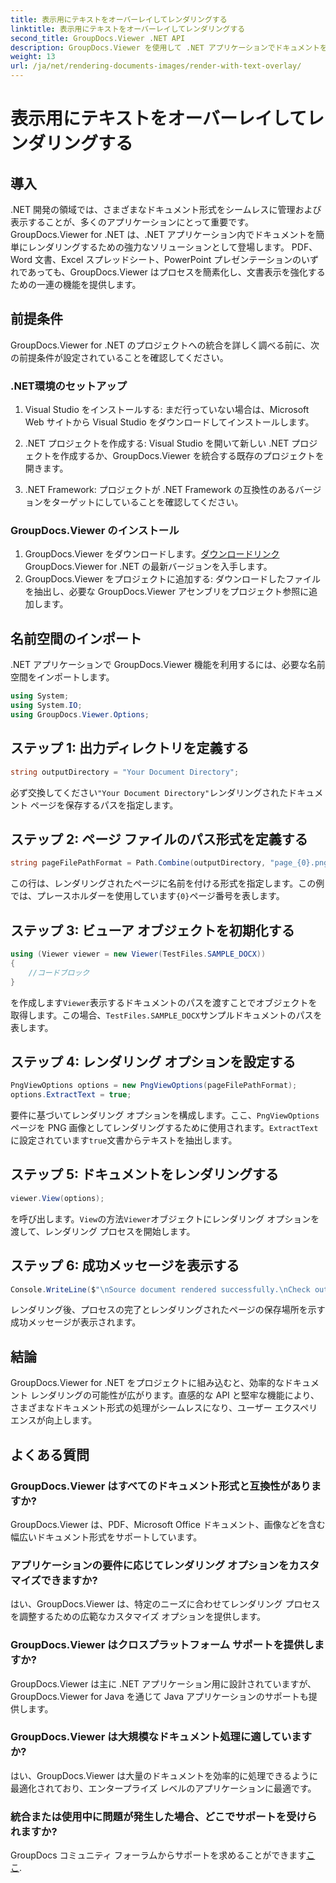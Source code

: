 ```yaml
---
title: 表示用にテキストをオーバーレイしてレンダリングする
linktitle: 表示用にテキストをオーバーレイしてレンダリングする
second_title: GroupDocs.Viewer .NET API
description: GroupDocs.Viewer を使用して .NET アプリケーションでドキュメントをシームレスにレンダリングし、さまざまな形式をサポートしてユーザー エクスペリエンスを向上させます。
weight: 13
url: /ja/net/rendering-documents-images/render-with-text-overlay/
---
```


# 表示用にテキストをオーバーレイしてレンダリングする

## 導入
.NET 開発の領域では、さまざまなドキュメント形式をシームレスに管理および表示することが、多くのアプリケーションにとって重要です。 GroupDocs.Viewer for .NET は、.NET アプリケーション内でドキュメントを簡単にレンダリングするための強力なソリューションとして登場します。 PDF、Word 文書、Excel スプレッドシート、PowerPoint プレゼンテーションのいずれであっても、GroupDocs.Viewer はプロセスを簡素化し、文書表示を強化するための一連の機能を提供します。
## 前提条件
GroupDocs.Viewer for .NET のプロジェクトへの統合を詳しく調べる前に、次の前提条件が設定されていることを確認してください。
### .NET環境のセットアップ
1. Visual Studio をインストールする: まだ行っていない場合は、Microsoft Web サイトから Visual Studio をダウンロードしてインストールします。
   
2. .NET プロジェクトを作成する: Visual Studio を開いて新しい .NET プロジェクトを作成するか、GroupDocs.Viewer を統合する既存のプロジェクトを開きます。
3. .NET Framework: プロジェクトが .NET Framework の互換性のあるバージョンをターゲットにしていることを確認してください。
### GroupDocs.Viewer のインストール
1. GroupDocs.Viewer をダウンロードします。[ダウンロードリンク](https://releases.groupdocs.com/viewer/net/) GroupDocs.Viewer for .NET の最新バージョンを入手します。
2. GroupDocs.Viewer をプロジェクトに追加する: ダウンロードしたファイルを抽出し、必要な GroupDocs.Viewer アセンブリをプロジェクト参照に追加します。

## 名前空間のインポート
.NET アプリケーションで GroupDocs.Viewer 機能を利用するには、必要な名前空間をインポートします。
```csharp
using System;
using System.IO;
using GroupDocs.Viewer.Options;
```

## ステップ 1: 出力ディレクトリを定義する
```csharp
string outputDirectory = "Your Document Directory";
```
必ず交換してください`"Your Document Directory"`レンダリングされたドキュメント ページを保存するパスを指定します。
## ステップ 2: ページ ファイルのパス形式を定義する
```csharp
string pageFilePathFormat = Path.Combine(outputDirectory, "page_{0}.png");
```
この行は、レンダリングされたページに名前を付ける形式を指定します。この例では、プレースホルダーを使用しています`{0}`ページ番号を表します。
## ステップ 3: ビューア オブジェクトを初期化する
```csharp
using (Viewer viewer = new Viewer(TestFiles.SAMPLE_DOCX))
{
    //コードブロック
}
```
を作成します`Viewer`表示するドキュメントのパスを渡すことでオブジェクトを取得します。この場合、`TestFiles.SAMPLE_DOCX`サンプルドキュメントのパスを表します。
## ステップ 4: レンダリング オプションを設定する
```csharp
PngViewOptions options = new PngViewOptions(pageFilePathFormat);
options.ExtractText = true;
```
要件に基づいてレンダリング オプションを構成します。ここ、`PngViewOptions`ページを PNG 画像としてレンダリングするために使用されます。`ExtractText`に設定されています`true`文書からテキストを抽出します。
## ステップ 5: ドキュメントをレンダリングする
```csharp
viewer.View(options);
```
を呼び出します。`View`の方法`Viewer`オブジェクトにレンダリング オプションを渡して、レンダリング プロセスを開始します。
## ステップ 6: 成功メッセージを表示する
```csharp
Console.WriteLine($"\nSource document rendered successfully.\nCheck output in {outputDirectory}.");
```
レンダリング後、プロセスの完了とレンダリングされたページの保存場所を示す成功メッセージが表示されます。

## 結論
GroupDocs.Viewer for .NET をプロジェクトに組み込むと、効率的なドキュメント レンダリングの可能性が広がります。直感的な API と堅牢な機能により、さまざまなドキュメント形式の処理がシームレスになり、ユーザー エクスペリエンスが向上します。
## よくある質問
### GroupDocs.Viewer はすべてのドキュメント形式と互換性がありますか?
GroupDocs.Viewer は、PDF、Microsoft Office ドキュメント、画像などを含む幅広いドキュメント形式をサポートしています。
### アプリケーションの要件に応じてレンダリング オプションをカスタマイズできますか?
はい、GroupDocs.Viewer は、特定のニーズに合わせてレンダリング プロセスを調整するための広範なカスタマイズ オプションを提供します。
### GroupDocs.Viewer はクロスプラットフォーム サポートを提供しますか?
GroupDocs.Viewer は主に .NET アプリケーション用に設計されていますが、GroupDocs.Viewer for Java を通じて Java アプリケーションのサポートも提供します。
### GroupDocs.Viewer は大規模なドキュメント処理に適していますか?
はい、GroupDocs.Viewer は大量のドキュメントを効率的に処理できるように最適化されており、エンタープライズ レベルのアプリケーションに最適です。
### 統合または使用中に問題が発生した場合、どこでサポートを受けられますか?
 GroupDocs コミュニティ フォーラムからサポートを求めることができます[ここ](https://forum.groupdocs.com/c/viewer/9).